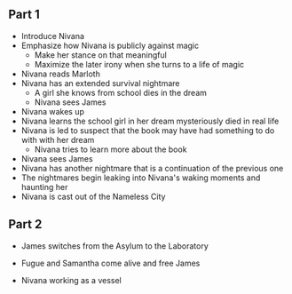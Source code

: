 ## Part 1

* Introduce Nivana
* Emphasize how Nivana is publicly against magic
  * Make her stance on that meaningful
  * Maximize the later irony when she turns to a life of magic
* Nivana reads Marloth
* Nivana has an extended survival nightmare
  * A girl she knows from school dies in the dream
  * Nivana sees James
* Nivana wakes up
* Nivana learns the school girl in her dream mysteriously died in real life
* Nivana is led to suspect that the book may have had something to do with with her dream
  * Nivana tries to learn more about the book
* Nivana sees James
* Nivana has another nightmare that is a continuation of the previous one
* The nightmares begin leaking into Nivana's waking moments and haunting her
* Nivana is cast out of the Nameless City

## Part 2

* James switches from the Asylum to the Laboratory
* Fugue and Samantha come alive and free James



* Nivana working as a vessel

  